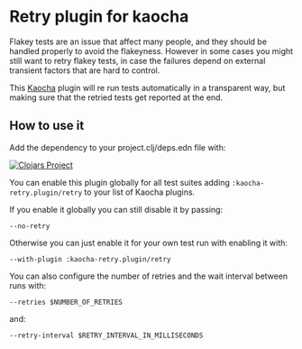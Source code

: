 # Retry plugin for kaocha

Flakey tests are an issue that affect many people, and they should be
handled properly to avoid the flakeyness.
However in some cases you might still want to retry flakey tests, in case
the failures depend on external transient factors that are hard to control.

This [Kaocha](https://github.com/lambdaisland/kaocha) plugin will
re run tests automatically in a transparent way, but making sure that the
retried tests get reported at the end.

## How to use it

Add the dependency to your project.clj/deps.edn file with:

[![Clojars Project](https://img.shields.io/clojars/v/kaocha-retry.svg)](https://clojars.org/kaocha-retry)

You can enable this plugin globally for all test suites adding `:kaocha-retry.plugin/retry` to your list of Kaocha plugins.

If you enable it globally you can still disable it by passing:

    --no-retry

Otherwise you can just enable it for your own test run with enabling it with:

    --with-plugin :kaocha-retry.plugin/retry

You can also configure the number of retries and the wait interval between runs with:

    --retries $NUMBER_OF_RETRIES

and:

    --retry-interval $RETRY_INTERVAL_IN_MILLISECONDS
